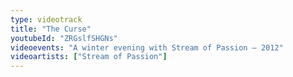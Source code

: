 ```yaml
---
type: videotrack
title: "The Curse"
youtubeId: "ZRGslfSHGNs"
videoevents: "A winter evening with Stream of Passion — 2012"
videoartists: ["Stream of Passion"]
---
```

